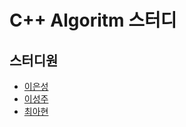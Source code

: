 # C++ Algoritm 스터디

## 스터디원
- [이은성](https://github.com/Ganbilly)
- [이성주](https://github.com/sjlee94)
- [최아현](https://github.com/ahyc01)
